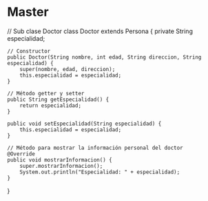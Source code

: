 # Master
// Sub clase Doctor
class Doctor extends Persona {
    private String especialidad;
    
    // Constructor
    public Doctor(String nombre, int edad, String direccion, String especialidad) {
        super(nombre, edad, direccion);
        this.especialidad = especialidad;
    }
    
    // Método getter y setter
    public String getEspecialidad() {
        return especialidad;
    }
    
    public void setEspecialidad(String especialidad) {
        this.especialidad = especialidad;
    }
    
    // Método para mostrar la información personal del doctor
    @Override
    public void mostrarInformacion() {
        super.mostrarInformacion();
        System.out.println("Especialidad: " + especialidad);
    }
}
